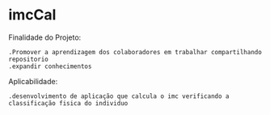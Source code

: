 # imcCal

Finalidade do Projeto:

    .Promover a aprendizagem dos colaboradores em trabalhar compartilhando repositorio
    .expandir conhecimentos

Aplicabilidade:

    .desenvolvimento de aplicação que calcula o imc verificando a classificação fisica do individuo
